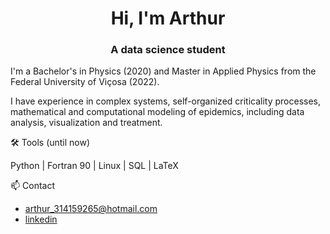 <h1 align="center">Hi, I'm Arthur</h1>

<h3 align="center">A data science student</h3>

I'm a Bachelor's in Physics (2020) and Master in Applied Physics from the Federal University of Viçosa (2022).

I have experience in complex systems, self-organized criticality processes, mathematical and computational modeling of epidemics, including data analysis, visualization and treatment.

🛠️ Tools (until now)

Python | Fortran 90 | Linux | SQL | LaTeX


📫 Contact

- arthur_314159265@hotmail.com
- [linkedin](https://www.linkedin.com/in/arthur-s-321b73218/)
